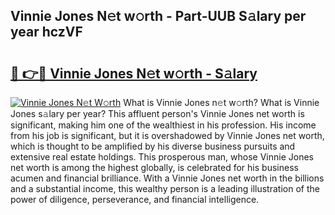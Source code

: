 ## Vinnie Jones N𝚎t w𝚘rth - Part-UUB S𝚊lary per year hczVF

# <h2><a href="http://gc4e59.nevu.top/?p=Vinnie+Jones">🔗 👉🔴 Vinnie Jones N𝚎t w𝚘rth - S𝚊lary</a></h2>

[![Vinnie Jones N𝚎t W𝚘rth](https://i.imgur.com/Oavwk0R.jpeg)](http://gc4e59.nevu.top/?p=Vinnie+Jones)
What is Vinnie Jones n𝚎t w𝚘rth? What is Vinnie Jones s𝚊lary per year?
This affluent person's Vinnie Jones net worth is significant, making him one of the wealthiest in his profession. His income from his job is significant, but it is overshadowed by Vinnie Jones net worth, which is thought to be amplified by his diverse business pursuits and extensive real estate holdings. This prosperous man, whose Vinnie Jones net worth is among the highest globally, is celebrated for his business acumen and financial brilliance. With a Vinnie Jones net worth in the billions and a substantial income, this wealthy person is a leading illustration of the power of diligence, perseverance, and financial intelligence.
